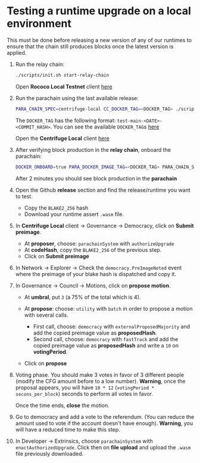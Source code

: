 # Testing a runtime upgrade on a local environment
This must be done before releasing a new version of any of our runtimes to ensure that the chain still produces blocks once the latest version is applied.

1. Run the relay chain:
    ```sh
    ./scripts/init.sh start-relay-chain
    ```
    Open **Rococo Local Testnet** client [here](https://polkadot.js.org/apps/?rpc=ws%3A%2F%2F127.0.0.1%3A9944#/explorer)

1. Run the parachain using the last available release:
    ```sh
    PARA_CHAIN_SPEC=centrifuge-local CC_DOCKER_TAG=<DOCKER_TAG> ./scripts/init.sh start-parachain-docker
    ```
    The `DOCKER_TAG` has the following format: `test-main-<DATE>-<COMMIT_HASH>`.
    You can see the available `DOCKER_TAG`s [here](https://hub.docker.com/r/centrifugeio/centrifuge-chain/tags)

    Open the **Centrifuge Local** client [here](https://polkadot.js.org/apps/?rpc=ws%3A%2F%2Flocalhost%3A9946#/explorer)

1. After verifying block production in the **relay chain**, onboard the parachain:
    ```sh
    DOCKER_ONBOARD=true PARA_DOCKER_IMAGE_TAG=<DOCKER_TAG> PARA_CHAIN_SPEC=centrifuge-local ./scripts/init.sh onboard-parachain
    ```
    After 2 minutes you should see block production in the **parachain**

1. Open the Github **release** section and find the release/runtime you want to test.
    - Copy the `BLAKE2_256` hash
    - Download your runtime assert `.wasm` file.

1. In **Centrifuge Local** client -> Governance -> Democracy, click on **Submit preimage**.
    - At **proposer**, choose: `parachainSystem` with `authorizeUpgrade`
    - At **codeHash**, copy the `BLAKE2_256` of the previous step.
    - Click on **Submit preimage**

1. In Network -> Explorer -> Check the `democracy.PreImageNoted` event where the preimage of your blake hash is dispatched
    and copy it.

1. In Governance -> Council -> Motions, click on **propose motion**.
    - At **umbral**, put `3` (a 75% of the total which is 4).
    - At **propose**: choose: `utility` with `batch` in order to propose a motion with several calls.
        - First call, choose: `democracy` with `externalProposedMajority` and add the copied preimage value as **proposedHash**.
        - Second call, choose: `democracy` with `fastTrack` and add the copied preimage value as **proposedHash** and
            write a `10` on **votingPeriod**.

    - Click on **propose**

1. Voting phase. You should make 3 votes in favor of 3 different people (modify the CFG amount before to a low number).
    **Warning**, once the proposal appears, you will have `10 * 12` (`votingPeriod * secons_per_block`) seconds to perform
    all votes in favor.

    Once the time ends, **close** the motion.

1. Go to democracy and add a vote to the referendum.
    (You can reduce the amount used to vote if the account doesn't have enough).
    **Warning**, you will have a reduced time to make this step.

1. In Developer -> Extrinsics, choose `parachainSystem` with `enactAuthorizedUpgrade`.
    Click then on **file upload** and upload the `.wasm` file previously downloaded.
